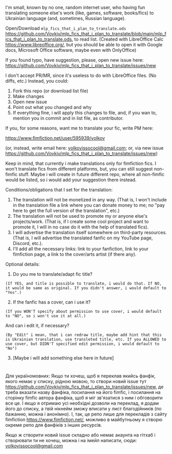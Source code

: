 I'm small, known by no one, random internet user, who having fun translating someone else's work (like, games, software, books/fics) to Ukrainian language (and, sometimes, Russian language).

Open/Download `mlp_fics_that_i_plan_to_translate.ods` https://github.com/Vovkiv/mlp_fics_that_i_plan_to_translate/blob/main/mlp_fics_that_i_plan_to_translate.ods, to read list.
(Created with LibreOffice Calc https://www.libreoffice.org/, but you should be able to open it with Google docs, Microsoft Office software, maybe even with OnlyOffice)

If you found typo, have suggestion, please, open new issue here: https://github.com/Vovkiv/mlp_fics_that_i_plan_to_translate/issues/new

I don't accept PR/MR, since it's useless to do with LibreOffice files. (No diffs, etc.) Instead, you could:
1. Fork this repo (or download list file)
2. Make changes
3. Open new issue
4. Point out what you changed and why
5. If everything fine, i will apply this changes to file, and, if you wan to, mention you in commit and in list file, as contributor.

If you, for some reasons, want me to translate your fic, write PM here:

https://www.fimfiction.net/user/595939/volkov

(or, instead, write email here: volkovissocool@gmail.com; or, via new issue https://github.com/Vovkiv/mlp_fics_that_i_plan_to_translate/issues/new)

Keep in mind, that currently i make translations only for fimfiction fics. I won't translate fics from different platforms, but, you can still suggest non-fimfic stuff. Maybe i will create in future different repo, where all non-fimfic would be listed, so i would add your suggestion there instead.

Conditions/obligations that I set for the translation:
1. The translation will not be monetized in any way. (That is, I won't include in the translation file a link where you can donate money to me; no "pay here to get the full version of the translation", etc.)
2. The translation will not be used to promote my or anyone else's projects/work. (That is, if I create some cool project and want to promote it, I will in no case do it with the help of translated fics).
3. I will advertise the translation itself somewhere on third-party resources. (That is, I will advertise the translated fanfic on my YouTube page, Discord, etc.).
4. I'll add all the necessary links: link to your fanfiction, link to your fimfiction page, a link to the cover/arts artist (if there any).

Optional details:
1. Do you me to translate/adapt fic title?

`(If YES, and title is possible to translate, i would do that. If NO, it would be same as original. If you didn't answer, i would default to "Yes".)`

2. If the fanfic has a cover, can i use it?

`(If you WON'T specify about permission to use cover, i would default to "NO", so i won't use it at all.)`

And can i edit it, if necessary?

`(By "Edit" i mean, that i can redraw title, maybe add hint that this is Ukrainian translation, use transleted title, etc.
If you ALLOWED to use cover, but DIDN'T specified edit permission, i would default to "No")`

3. [Maybe i will add something else here in future]
#
Для україномовних:
Якщо ти хочеш, щоб я переклав якийсь фанфік, якого немає у списку, рідною мовою, то створи новий issue тут https://github.com/Vovkiv/mlp_fics_that_i_plan_to_translate/issues/new, де треба вказати назву фанфіка, посилання на його fimfic, і посилання на сторінку fimfic автора фанфіка, щоб я міг зв'язатися з ним і обговорити все це. І якщо я отримаю усі необхідні дозволи на переклад, я додам його до списку, а твій нікнейм зможу вписати у лист благодійників (по бажанню, можна і анонімно).
І, так, це репо лише для перекладів з сайту fimfiction https://www.fimfiction.net/, можливо в майбутньому я створю окреме репо для фанфіків з інших ресурсів.

Якщо ж створити новий issue складно або немає акаунта на гітхаб і створювати ти не хочеш, можна і на імейл написати, сюди: volkovissocool@gmail.com
